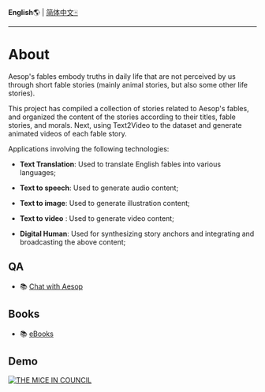 **English**🌎 | [简体中文🀄](./README.md)

------------------------------------------------------------------------------------------

# About

Aesop's fables embody truths in daily life that are not perceived by us through short fable stories (mainly animal stories, but also some other life stories).

This project has compiled a collection of stories related to Aesop's fables, and organized the content of the stories according to their titles, fable stories, and morals. Next, using Text2Video to the dataset and generate animated videos of each fable story.

Applications involving the following technologies:

- **Text Translation**: Used to translate English fables into various languages;

- **Text to speech**: Used to generate audio content;

- **Text to image**: Used to generate illustration content;

- **Text to video** : Used to generate video content;

- **Digital Human**: Used for synthesizing story anchors and integrating and broadcasting the above content;

## QA

- 📚 [Chat with Aesop](https://shangfr-aesopica-app-xr2547.streamlit.app/)

## Books

- 📚 [eBooks](index.md)

## Demo

[![THE MICE IN COUNCIL](https://img.youtube.com/vi/hKT1Fbe2P18/mqdefault.jpg)](https://youtu.be/hKT1Fbe2P18)


